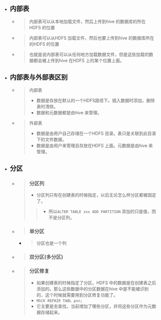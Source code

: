 


- ## 内部表
    - > 内部表可以从本地加载文件，然后上传到hive 的数据库的所在HDFS 的位置
    - > 内部表可以从HDFS 加载文件，然后也要上传到hive 的数据库所在的HDFS 的位置
    - > 也就是说内部表可以从任何地方加载数据文件，但是这些加载的数据都会被上传到hive 在HDFS 上的某个位置上面。

- ## 内部表与外部表区别
    - > 内部表
        > - 数据是存放在默认的一个HDFS路径下。插入数据时添加，删除表时清除。
        > - 数据和元数据都是由hive 来管理。
    - > 外部表
        > - 数据是由用户自己存储在一个HDFS 目录。表只是关联到此目录下的文件数据。
        > - 数据是由用户来管理且存放在HDFS 上面。元数据是由hive 来管理。

- ## 分区
    - > ### 分区列
        > - 分区列只有在创建表的时候指定，以后无论怎么样分区都被固定了。
        >> - 所以`ALTER TABLE xxx ADD PARTITION` 添加的只是值，而不是分区列。
    - > ### 单分区
        - > 分区也是一个列
    - > ### 双分区(多分区)
    - > ### 分区修复
        > - 如果创建表的时候指定了分区。HDFS 中的数据是在创建表之后添加的。那么这些数据中的分区数据在hive 中是不能被识别的，这个时候就需要用到分区修复功能了。
        > - `MSCK REPAIR TABL psn;`
        > - 它主要是去查找，当前增加了哪些分区，并将这些分区作为元数据存储起来。












